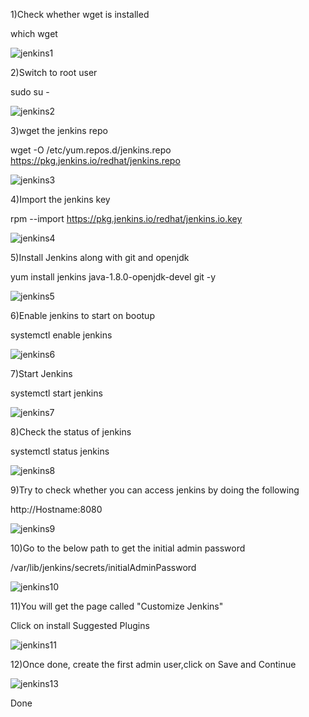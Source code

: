 1)Check whether wget is installed

  which wget
  
  ![jenkins1](https://user-images.githubusercontent.com/20787443/50155536-38205780-02c4-11e9-945c-a883de09e6bc.png)

2)Switch to root user

   sudo su -
   
   ![jenkins2](https://user-images.githubusercontent.com/20787443/50155691-a6fdb080-02c4-11e9-9c76-f3460d5b2076.png)
   
3)wget the jenkins repo

wget -O /etc/yum.repos.d/jenkins.repo https://pkg.jenkins.io/redhat/jenkins.repo

![jenkins3](https://user-images.githubusercontent.com/20787443/50155698-ac5afb00-02c4-11e9-9b84-89630f1cd74e.png)

4)Import the jenkins key

rpm --import https://pkg.jenkins.io/redhat/jenkins.io.key

![jenkins4](https://user-images.githubusercontent.com/20787443/50155702-b11faf00-02c4-11e9-8de0-e83a0ddce155.png)

5)Install Jenkins along with git and openjdk

yum install jenkins  java-1.8.0-openjdk-devel git -y

![jenkins5](https://user-images.githubusercontent.com/20787443/50155712-b67cf980-02c4-11e9-9445-bd1fceffac9a.png)

6)Enable jenkins to start on bootup

systemctl enable jenkins

![jenkins6](https://user-images.githubusercontent.com/20787443/50155717-bb41ad80-02c4-11e9-91cc-883b5a247b1b.png)

7)Start Jenkins

systemctl start jenkins

![jenkins7](https://user-images.githubusercontent.com/20787443/50155724-c0066180-02c4-11e9-996f-fcbc22bc7a6e.png)

8)Check the status of jenkins

systemctl status jenkins

![jenkins8](https://user-images.githubusercontent.com/20787443/50155729-c4cb1580-02c4-11e9-8c79-7f49f47dfbc8.png)

9)Try to check whether you can access jenkins by doing the following

http://Hostname:8080

![jenkins9](https://user-images.githubusercontent.com/20787443/50155734-ca286000-02c4-11e9-9861-f28573f1e838.png)


10)Go to the below path to get the initial admin password

/var/lib/jenkins/secrets/initialAdminPassword


![jenkins10](https://user-images.githubusercontent.com/20787443/50155743-ceed1400-02c4-11e9-9c6d-35261740bb64.png)

11)You will get the page called "Customize Jenkins"

Click on install Suggested Plugins


![jenkins11](https://user-images.githubusercontent.com/20787443/50155755-d4e2f500-02c4-11e9-8386-73361fc462e3.png)

12)Once done, create the first admin user,click on Save and Continue

![jenkins13](https://user-images.githubusercontent.com/20787443/50155773-e0ceb700-02c4-11e9-97e6-1f80a4f7b49a.png)

Done
